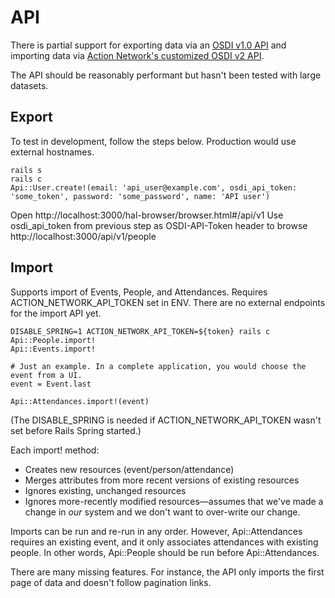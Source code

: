 API
===

There is partial support for exporting data via an [OSDI v1.0 API](http://opensupporter.github.io/osdi-docs/) and importing data via [Action Network's customized OSDI v2 API](https://actionnetwork.org/docs/).

The API should be reasonably performant but hasn't been tested with large datasets.

Export
------
To test in development, follow the steps below. Production would use external hostnames.

```
rails s
rails c
Api::User.create!(email: 'api_user@example.com', osdi_api_token: 'some_token', password: 'some_password', name: 'API user')
```

Open http://localhost:3000/hal-browser/browser.html#/api/v1
Use osdi_api_token from previous step as OSDI-API-Token header to browse http://localhost:3000/api/v1/people

Import
------
Supports import of Events, People, and Attendances. Requires ACTION_NETWORK_API_TOKEN set in ENV. There are no external endpoints for the import API yet.

```
DISABLE_SPRING=1 ACTION_NETWORK_API_TOKEN=${token} rails c
Api::People.import!
Api::Events.import!

# Just an example. In a complete application, you would choose the event from a UI.
event = Event.last

Api::Attendances.import!(event)
```

(The DISABLE_SPRING is needed if ACTION_NETWORK_API_TOKEN wasn't set before Rails Spring started.)

Each import! method:
 * Creates new resources (event/person/attendance)
 * Merges attributes from more recent versions of existing resources
 * Ignores existing, unchanged resources
 * Ignores more-recently modified resources—assumes that we've made a change in _our_ system and we don't want to over-write our change.

Imports can be run and re-run in any order. However, Api::Attendances requires an existing event, and it only associates attendances with existing people. In other words, Api::People should be run before Api::Attendances.

There are many missing features. For instance, the API only imports the first page of data and doesn't follow pagination links.
